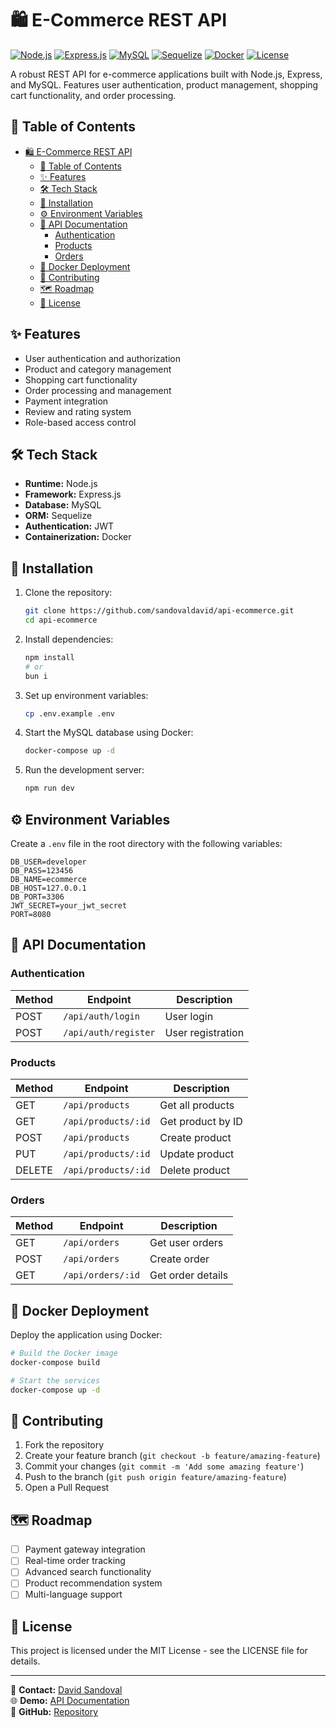 # 🛍️ E-Commerce REST API

[![Node.js](https://img.shields.io/badge/Node.js-43853D?style=for-the-badge&logo=node.js&logoColor=white)](https://nodejs.org/)
[![Express.js](https://img.shields.io/badge/Express.js-404D59?style=for-the-badge)](https://expressjs.com/)
[![MySQL](https://img.shields.io/badge/MySQL-005C84?style=for-the-badge&logo=mysql&logoColor=white)](https://www.mysql.com/)
[![Sequelize](https://img.shields.io/badge/Sequelize-52B0E7?style=for-the-badge&logo=Sequelize&logoColor=white)](https://sequelize.org/)
[![Docker](https://img.shields.io/badge/Docker-2CA5E0?style=for-the-badge&logo=docker&logoColor=white)](https://www.docker.com/)
[![License](https://img.shields.io/badge/License-MIT-yellow.svg?style=for-the-badge)](https://opensource.org/licenses/MIT)

A robust REST API for e-commerce applications built with Node.js, Express, and MySQL. Features user authentication, product management, shopping cart functionality, and order processing.

## 📑 Table of Contents

- [🛍️ E-Commerce REST API](#️-e-commerce-rest-api)
  - [📑 Table of Contents](#-table-of-contents)
  - [✨ Features](#-features)
  - [🛠 Tech Stack](#-tech-stack)
  - [🚀 Installation](#-installation)
  - [⚙️ Environment Variables](#️-environment-variables)
  - [📘 API Documentation](#-api-documentation)
    - [Authentication](#authentication)
    - [Products](#products)
    - [Orders](#orders)
  - [🐳 Docker Deployment](#-docker-deployment)
  - [🤝 Contributing](#-contributing)
  - [🗺 Roadmap](#-roadmap)
  - [📄 License](#-license)

## ✨ Features

- User authentication and authorization
- Product and category management
- Shopping cart functionality
- Order processing and management
- Payment integration
- Review and rating system
- Role-based access control

## 🛠 Tech Stack

- **Runtime:** Node.js
- **Framework:** Express.js
- **Database:** MySQL
- **ORM:** Sequelize
- **Authentication:** JWT
- **Containerization:** Docker

## 🚀 Installation

1. Clone the repository:

   ```bash
   git clone https://github.com/sandovaldavid/api-ecommerce.git
   cd api-ecommerce
   ```

2. Install dependencies:

   ```bash
   npm install
   # or
   bun i
   ```

3. Set up environment variables:

   ```bash
   cp .env.example .env
   ```

4. Start the MySQL database using Docker:

   ```bash
   docker-compose up -d
   ```

5. Run the development server:

   ```bash
   npm run dev
   ```

## ⚙️ Environment Variables

Create a `.env` file in the root directory with the following variables:

```env
DB_USER=developer
DB_PASS=123456
DB_NAME=ecommerce
DB_HOST=127.0.0.1
DB_PORT=3306
JWT_SECRET=your_jwt_secret
PORT=8080
```

## 📘 API Documentation

### Authentication

| Method | Endpoint | Description |
|--------|----------|-------------|
| POST | `/api/auth/login` | User login |
| POST | `/api/auth/register` | User registration |

### Products

| Method | Endpoint | Description |
|--------|----------|-------------|
| GET | `/api/products` | Get all products |
| GET | `/api/products/:id` | Get product by ID |
| POST | `/api/products` | Create product |
| PUT | `/api/products/:id` | Update product |
| DELETE | `/api/products/:id` | Delete product |

### Orders

| Method | Endpoint | Description |
|--------|----------|-------------|
| GET | `/api/orders` | Get user orders |
| POST | `/api/orders` | Create order |
| GET | `/api/orders/:id` | Get order details |

## 🐳 Docker Deployment

Deploy the application using Docker:

```bash
# Build the Docker image
docker-compose build

# Start the services
docker-compose up -d
```

## 🤝 Contributing

1. Fork the repository
2. Create your feature branch (`git checkout -b feature/amazing-feature`)
3. Commit your changes (`git commit -m 'Add some amazing feature'`)
4. Push to the branch (`git push origin feature/amazing-feature`)
5. Open a Pull Request

## 🗺 Roadmap

- [ ] Payment gateway integration
- [ ] Real-time order tracking
- [ ] Advanced search functionality
- [ ] Product recommendation system
- [ ] Multi-language support

## 📄 License

This project is licensed under the MIT License - see the LICENSE file for details.

---

📱 **Contact:** [David Sandoval](mailto:contact@devsandoval.me)  
🌐 **Demo:** [API Documentation](https://documenter.getpostman.com/view/38078864/2sAYX3r3mh)  
🔗 **GitHub:** [Repository](https://github.com/sandovaldavid/api-ecommerce.git)
